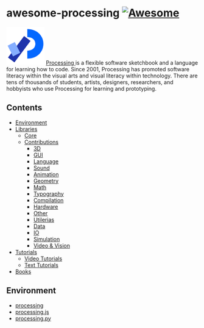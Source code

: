 # awesome-processing [![Awesome](https://awesome.re/badge-flat2.svg)](https://awesome.re)
    
<a href="https://processing.org"><img src="assets/processing-logo.png" width=100 height=100></a>
<a href="https://processing.org">Processing </a>is a flexible software sketchbook and a language for learning how to code. Since 2001, Processing has promoted software literacy within the visual arts and visual literacy within technology. There are tens of thousands of students, artists, designers, researchers, and hobbyists who use Processing for learning and prototyping.</a>      
## Contents  
- [Environment](#environment)      
- [Libraries](#libraries)    
  - [Core](#core)    
  - [Contributions](#contributions)  
    - [3D](#3d)   
    - [GUI](#gui)  
    - [Language](#language)     
    - [Sound](#sound)  
    - [Animation](#animation)    
    - [Geometry](#geometry)
    - [Math](#math)
    - [Typography](#typography) 
    - [Compilation](#compilation)
    - [Hardware](#hardware)
    - [Other](#other)
    - [Utilerias](#utilerias)
    - [Data](#data)
    - [IO](#io)
    - [Simulation](#simulation)
    - [Video & Vision](#video-&-vision) 
- [Tutorials](#tutorials)
  - [Video Tutorials](#video-tutorials)
  - [Text Tutorials](#text-tutorials)
- [Books](#books)
## Environment
- [processing](https://processing.org/)
- [processing.js]()
- [processing.py](https://py.processing.org/)
